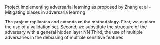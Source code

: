 Project implementing adversarial learning as proposed by 
Zhang et al - Mitigating biases in adversaria learning.

The project replicates and extends on the methodology.
First, we explore the use of a validation set.
Second, we substitute the structure of the adversary with a general hidden layer NN
Third, the use of multiple adversaries in the debiasing of multiple sensitive features

